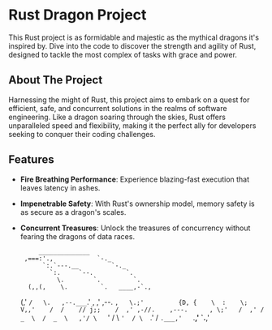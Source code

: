 # Rust Dragon Project

This Rust project is as formidable and majestic as the mythical dragons it's inspired by. Dive into the code to discover the strength and agility of Rust, designed to tackle the most complex of tasks with grace and power.

## About The Project

Harnessing the might of Rust, this project aims to embark on a quest for efficient, safe, and concurrent solutions in the realms of software engineering. Like a dragon soaring through the skies, Rust offers unparalleled speed and flexibility, making it the perfect ally for developers seeking to conquer their coding challenges.

## Features

- **Fire Breathing Performance**: Experience blazing-fast execution that leaves latency in ashes.
- **Impenetrable Safety**: With Rust's ownership model, memory safety is as secure as a dragon's scales.
- **Concurrent Treasures**: Unlock the treasures of concurrency without fearing the dragons of data races.

           ______________
       ,===:'.,            `-._
            `:.`---.__         `-._
              `:.     `--.         `.
                \.        `.         `.
        (,,(,    \.         `.   ____,-`.,
     (,'     `/   \.   ,--.___`.'
 ,  ,'  ,--.  `,   \.;'         `
  `{D, {    \  :    \;
    V,,'    /  /    //
    j;;    /  ,' ,-//.    ,---.      ,
    \;'   /  ,' /  _  \  /  _  \   ,'/
          \   `'  / \  `'  / \  `.' /
           `.___,'   `.__,'   `.__,'  
